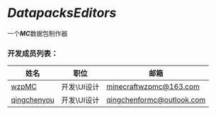 # ***DatapacksEditors***
一个***MC***数据包制作器
### 开发成员列表：

| 姓名                                                 | 职位      | 邮箱                     |
|----------------------------------------------------|---------|------------------------|
| [wzpMC](https://github.com/Wzp-2008)               | 开发\UI设计 | minecraftwzpmc@163.com |
| [qingchenyou](https://github.com/qingchenyouforcc) | 开发\UI设计 | qingchenformc@outlook.com  |
